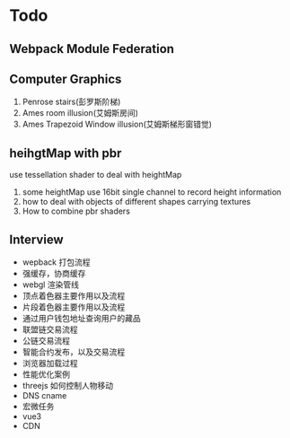 # Todo

## Webpack Module Federation

## Computer Graphics

1. Penrose stairs(彭罗斯阶梯)
2. Ames room illusion(艾姆斯房间)
3. Ames Trapezoid Window illusion(艾姆斯梯形窗错觉)

## heihgtMap with pbr

use tessellation shader to deal with heightMap

1. some heightMap use 16bit single channel to record height information
2. how to deal with objects of different shapes carrying textures
3. How to combine pbr shaders

## Interview

+ wepback 打包流程
+ 强缓存，协商缓存
+ webgl 渲染管线
+ 顶点着色器主要作用以及流程
+ 片段着色器主要作用以及流程
+ 通过用户钱包地址查询用户的藏品
+ 联盟链交易流程
+ 公链交易流程
+ 智能合约发布，以及交易流程
+ 浏览器加载过程
+ 性能优化案例
+ threejs 如何控制人物移动
+ DNS cname
+ 宏微任务
+ vue3
+ CDN
